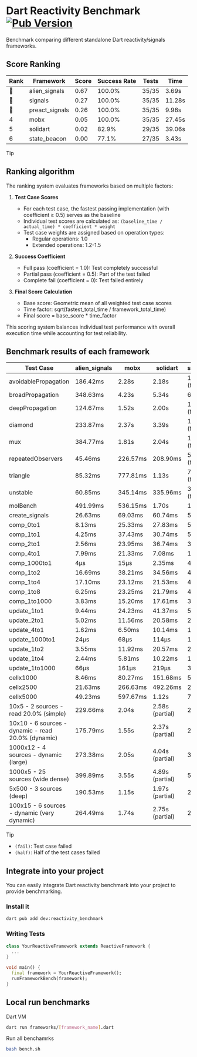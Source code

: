 # Dart Reactivity Benchmark [![Pub Version](https://img.shields.io/pub/v/reactivity_benchmark)](https://pub.dev/packages/reactivity_benchmark)

Benchmark comparing different standalone Dart reactivity/signals frameworks.

## Score Ranking

<!-- ranking start -->
| Rank | Framework | Score | Success Rate | Tests | Time |
|------|-----------|-------|--------------|-------|------|
| 🥇 | alien_signals | 0.67 | 100.0% | 35/35 | 3.69s |
| 🥈 | signals | 0.27 | 100.0% | 35/35 | 11.28s |
| 🥉 | preact_signals | 0.26 | 100.0% | 35/35 | 9.96s |
| 4 | mobx | 0.05 | 100.0% | 35/35 | 27.45s |
| 5 | solidart | 0.02 | 82.9% | 29/35 | 39.06s |
| 6 | state_beacon | 0.00 | 77.1% | 27/35 | 3.43s |

<!-- ranking end -->

> [!TIP]
> ## Ranking algorithm
>
> The ranking system evaluates frameworks based on multiple factors:
>
> 1. **Test Case Scores**
>    - For each test case, the fastest passing implementation (with coefficient ≥ 0.5) serves as the baseline
>    - Individual test scores are calculated as: `(baseline_time / actual_time) * coefficient * weight`
>    - Test case weights are assigned based on operation types:
>      - Regular operations: 1.0
>      - Extended operations: 1.2-1.5
>
> 2. **Success Coefficient**
>    - Full pass (coefficient = 1.0): Test completely successful
>    - Partial pass (coefficient = 0.5): Part of the test failed
>    - Complete fail (coefficient = 0): Test failed entirely
>
> 3. **Final Score Calculation**
>    - Base score: Geometric mean of all weighted test case scores
>    - Time factor: sqrt(fastest_total_time / framework_total_time)
>    - Final score = base_score * time_factor
>
> This scoring system balances individual test performance with overall execution time while accounting for test reliability.

## Benchmark results of each framework

<!-- test-case start -->
| Test Case | alien_signals | mobx | solidart | state_beacon | preact_signals | signals |
|---|---|---|---|---|---|---|
| avoidablePropagation | 186.42ms | 2.28s | 2.18s | 152.94ms (fail) | 203.76ms | 206.24ms |
| broadPropagation | 348.63ms | 4.23s | 5.34s | 6.25ms (fail) | 457.95ms | 454.49ms |
| deepPropagation | 124.67ms | 1.52s | 2.00s | 140.54ms (fail) | 177.04ms | 182.05ms |
| diamond | 233.87ms | 2.37s | 3.39s | 195.26ms (fail) | 278.94ms | 286.31ms |
| mux | 384.77ms | 1.81s | 2.04s | 191.54ms (fail) | 381.65ms | 411.43ms |
| repeatedObservers | 45.46ms | 226.57ms | 208.90ms | 52.50ms (fail) | 38.77ms | 46.41ms |
| triangle | 85.32ms | 777.81ms | 1.13s | 79.19ms (fail) | 101.02ms | 106.97ms |
| unstable | 60.85ms | 345.14ms | 335.96ms | 335.68ms (fail) | 70.66ms | 73.49ms |
| molBench | 491.99ms | 536.15ms | 1.70s | 1.10ms | 491.02ms | 485.74ms |
| create_signals | 26.63ms | 69.03ms | 60.74ms | 58.72ms | 4.54ms | 25.94ms |
| comp_0to1 | 8.13ms | 25.33ms | 27.83ms | 54.67ms | 17.70ms | 11.23ms |
| comp_1to1 | 4.25ms | 37.43ms | 30.74ms | 52.85ms | 10.97ms | 19.24ms |
| comp_2to1 | 2.56ms | 23.95ms | 36.74ms | 35.89ms | 22.13ms | 16.94ms |
| comp_4to1 | 7.99ms | 21.33ms | 7.08ms | 16.01ms | 10.91ms | 1.86ms |
| comp_1000to1 | 4μs | 15μs | 2.35ms | 40μs | 9μs | 5μs |
| comp_1to2 | 16.69ms | 38.21ms | 34.56ms | 44.05ms | 23.18ms | 20.48ms |
| comp_1to4 | 17.10ms | 23.12ms | 21.53ms | 42.81ms | 30.21ms | 17.49ms |
| comp_1to8 | 6.25ms | 23.25ms | 21.79ms | 42.48ms | 8.36ms | 6.98ms |
| comp_1to1000 | 3.83ms | 15.20ms | 17.61ms | 37.41ms | 7.18ms | 4.50ms |
| update_1to1 | 9.44ms | 24.23ms | 41.37ms | 5.73ms | 8.26ms | 9.21ms |
| update_2to1 | 5.02ms | 11.56ms | 20.58ms | 2.87ms | 4.06ms | 4.57ms |
| update_4to1 | 1.62ms | 6.50ms | 10.14ms | 1.46ms | 2.12ms | 2.31ms |
| update_1000to1 | 24μs | 68μs | 114μs | 15μs | 20μs | 23μs |
| update_1to2 | 3.55ms | 11.92ms | 20.57ms | 2.94ms | 4.06ms | 4.89ms |
| update_1to4 | 2.44ms | 5.81ms | 10.22ms | 1.46ms | 2.07ms | 2.29ms |
| update_1to1000 | 66μs | 161μs | 219μs | 370μs | 823μs | 43μs |
| cellx1000 | 8.46ms | 80.27ms | 151.68ms | 5.20ms | 9.71ms | 9.85ms |
| cellx2500 | 21.63ms | 266.63ms | 492.26ms | 25.76ms | 26.94ms | 32.36ms |
| cellx5000 | 49.23ms | 597.67ms | 1.12s | 72.29ms | 71.43ms | 68.92ms |
| 10x5 - 2 sources - read 20.0% (simple) | 229.66ms | 2.04s | 2.58s (partial) | 243.98ms | 436.56ms | 505.97ms |
| 10x10 - 6 sources - dynamic - read 20.0% (dynamic) | 175.79ms | 1.55s | 2.37s (partial) | 207.45ms | 275.73ms | 285.65ms |
| 1000x12 - 4 sources - dynamic (large) | 273.38ms | 2.05s | 4.04s (partial) | 349.88ms | 3.52s | 3.75s |
| 1000x5 - 25 sources (wide dense) | 399.89ms | 3.55s | 4.89s (partial) | 505.72ms | 2.57s | 3.53s |
| 5x500 - 3 sources (deep) | 190.53ms | 1.15s | 1.97s (partial) | 212.55ms | 238.53ms | 225.78ms |
| 100x15 - 6 sources - dynamic (very dynamic) | 264.49ms | 1.74s | 2.75s (partial) | 254.41ms | 448.69ms | 474.21ms |

<!-- test-case end -->

> [!TIP]
> - `(fail)`: Test case failed
> - `(half)`: Half of the test cases failed

## Integrate into your project

You can easily integrate Dart reactivity benchmark into your project to provide benchmarking.

### Install it

```bash
dart pub add dev:reactivity_benchmark
```

### Writing Tests

```dart
class YourReactiveFramework extends ReactiveFramework {
  ...
}

void main() {
  final framework = YourReactiveFramework();
  runFrameworkBench(framework);
}
```

## Local run benchmarks

Dart VM
```bash
dart run frameworks/[framework_name].dart
```

Run all benchamrks
```bash
bash bench.sh
```
